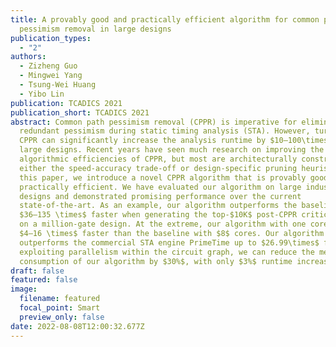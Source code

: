 ```yaml
---
title: A provably good and practically efficient algorithm for common path
  pessimism removal in large designs
publication_types:
  - "2"
authors:
  - Zizheng Guo
  - Mingwei Yang
  - Tsung-Wei Huang
  - Yibo Lin
publication: TCADICS 2021
publication_short: TCADICS 2021
abstract: Common path pessimism removal (CPPR) is imperative for eliminating
  redundant pessimism during static timing analysis (STA). However, turning on
  CPPR can significantly increase the analysis runtime by $10–100\times$ in
  large designs. Recent years have seen much research on improving the
  algorithmic efficiencies of CPPR, but most are architecturally constrained by
  either the speed-accuracy trade-off or design-specific pruning heuristics. In
  this paper, we introduce a novel CPPR algorithm that is provably good and
  practically efficient. We have evaluated our algorithm on large industrial
  designs and demonstrated promising performance over the current
  state-of-the-art. As an example, our algorithm outperforms the baseline by
  $36–135 \times$ faster when generating the top-$10K$ post-CPPR critical paths
  on a million-gate design. At the extreme, our algorithm with one core is even
  $4–16 \times$ faster than the baseline with $8$ cores. Our algorithm also
  outperforms the commercial STA engine PrimeTime up to $26.99\times$ faster. By
  exploiting parallelism within the circuit graph, we can reduce the memory
  consumption of our algorithm by $30%$, with only $3%$ runtime increase.
draft: false
featured: false
image:
  filename: featured
  focal_point: Smart
  preview_only: false
date: 2022-08-08T12:00:32.677Z
---
```

